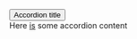 <section class="au-accordion">
  <button href="#accordion-default" class="au-accordion__title js-au-accordion js-focus-me" aria-controls="accordion-default" aria-expanded="true" aria-selected="true" onclick="return AU.accordion.Toggle( this )">Accordion title</button>
  <div class="au-accordion__body" id="accordion-default">
    <div class="au-accordion__body-wrapper">
      Here <a href="#url" class="js-focus-me">is</a> some accordion content
    </div>
  </div>
</section>
